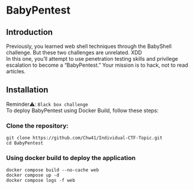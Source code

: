 #  BabyPentest

## Introduction
Previously, you learned web shell techniques through the BabyShell challenge. But these two challenges are unrelated. XDD\
In this one, you’ll attempt to use penetration testing skills and privilege escalation to become a “BabyPentest.” Your mission is to hack, not to read articles.

## Installation
Reminder⚠️: `Black box challenge`\
To deploy BabyPentest using Docker Build, follow these steps:
### Clone the repository:
```
git clone https://github.com/Chw41/Individual-CTF-Topic.git
cd BabyPentest
```  
### Using docker build to deploy the application
```
docker compose build --no-cache web
docker compose up -d
docker compose logs -f web
```
